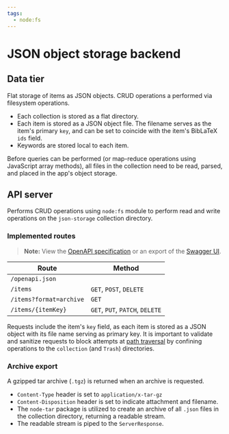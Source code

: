 ```yaml
---
tags:
  - node:fs
---
```


# JSON object storage backend

## Data tier

Flat storage of items as JSON objects. CRUD operations a performed via filesystem operations.

- Each collection is stored as a flat directory.
- Each item is stored as a JSON object file. The filename serves as the item's primary `key`, and can be set to coincide with the item's BibLaTeX `ids` field.
- Keywords are stored local to each item.

Before queries can be performed (or map-reduce operations using JavaScript array methods), all files in the collection need to be read, parsed, and placed in the app's object storage.

## API server

Performs CRUD operations using `node:fs` module to perform read and write operations on the `json-storage` collection directory.

### Implemented routes

> **Note:**
> View the [OpenAPI specification](assets/v0.openapi.json) or an export of the [Swagger UI](https://github.com/chrjl).

| Route                   | Method                          |
| ----------------------- | ------------------------------- |
| `/openapi.json`         |                                 |
| `/items`                | `GET`, `POST`, `DELETE`         |
| `/items?format=archive` | `GET`                           |
| `/items/{itemKey}`      | `GET`, `PUT`, `PATCH`, `DELETE` |

Requests include the item's `key` field, as each item is stored as a JSON object with its file name serving as primary key. It is important to validate and sanitize requests to block attempts at [path traversal](https://www.stackhawk.com/blog/node-js-path-traversal-guide-examples-and-prevention/) by confining operations to the `collection` (and `Trash`) directories.

### Archive export

A gzipped tar archive (`.tgz`) is returned when an archive is requested.

- `Content-Type` header is set to `application/x-tar-gz`
- `Content-Disposition` header is set to indicate attachment and filename.
- The `node-tar` package is utilized to create an archive of all `.json` files in the collection directory, returning a readable stream.
- The readable stream is piped to the `ServerResponse`.
